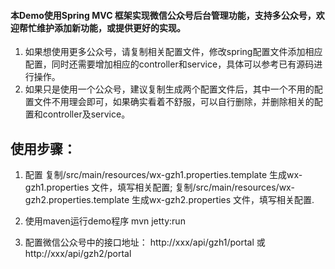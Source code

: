 #### 本Demo使用Spring MVC 框架实现微信公众号后台管理功能，支持多公众号，欢迎帮忙维护添加新功能，或提供更好的实现。
1. 如果想使用更多公众号，请复制相关配置文件，修改spring配置文件添加相应配置，同时还需要增加相应的controller和service，具体可以参考已有源码进行操作。
1. 如果只是使用一个公众号，建议复制生成两个配置文件后，其中一个不用的配置文件不用理会即可，如果确实看着不舒服，可以自行删除，并删除相关的配置和controller及service。

## 使用步骤：
1. 配置
	复制/src/main/resources/wx-gzh1.properties.template 生成wx-gzh1.properties 文件，填写相关配置;
	复制/src/main/resources/wx-gzh2.properties.template 生成wx-gzh2.properties 文件，填写相关配置.
		

1. 使用maven运行demo程序
	mvn jetty:run
	
1. 配置微信公众号中的接口地址：
	http://xxx/api/gzh1/portal 或 http://xxx/api/gzh2/portal
	
